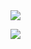 <img src="https://github-readme-stats.vercel.app/api?username=danielkirshner&&show_icons=true&title_color=ffffff&icon_color=bb2acf&text_color=daf7dc&bg_color=151515">

[![](https://visitcount.itsvg.in/api?id=DanielKirshner&label=Profile%20Views&icon=5&pretty=false)](https://visitcount.itsvg.in)
